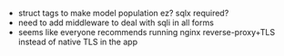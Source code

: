  - struct tags to make model population ez? sqlx required?
 - need to add middleware to deal with sqli in all forms
 - seems like everyone recommends running nginx reverse-proxy+TLS instead of native TLS in the app
